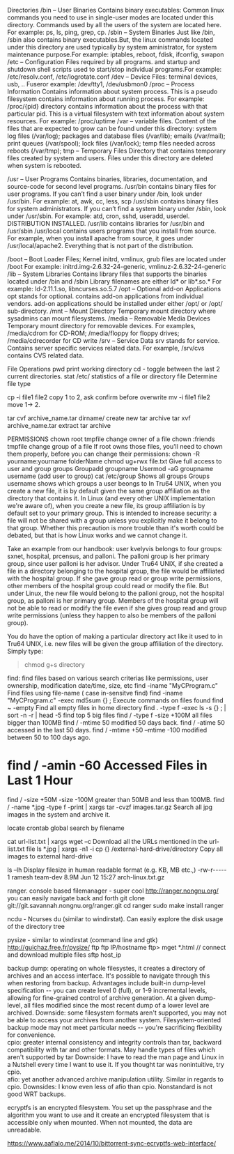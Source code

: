 Directories
/bin – User Binaries Contains binary executables: Common linux commands you need to use in single-user modes are located under this directory. Commands used by all the users of the system are located here. For example: ps, ls, ping, grep, cp.
/sbin – System Binaries Just like /bin, /sbin also contains binary executables.But, the linux commands located under this directory are used typically by system aministrator, for system maintenance purpose.For example: iptables, reboot, fdisk, ifconfig, swapon
/etc – Configuration Files required by all programs. and startup and shutdown shell scripts used to start/stop individual programs.For example: /etc/resolv.conf, /etc/logrotate.conf
/dev – Device Files: terminal devices, usb, .. Fuseror example: /dev/tty1, /dev/usbmon0
/proc – Process Information Contains information about system process. This is a pseudo filesystem contains information about running process. For example: /proc/{pid} directory contains information about the process with that particular pid. This is a virtual filesystem with text information about system resources. For example: /proc/uptime
/var –  variable files. Content of the files that are expected to grow can be found under this directory: system log files (/var/log); packages and database files (/var/lib); emails (/var/mail); print queues (/var/spool); lock files (/var/lock); temp files needed across reboots (/var/tmp);
tmp – Temporary Files Directory that contains temporary files created by system and users. Files under this directory are deleted when system is rebooted.


/usr – User Programs Contains binaries, libraries, documentation, and source-code for second level programs.
/usr/bin contains binary files for user programs. If you can’t find a user binary under /bin, look under /usr/bin. For example: at, awk, cc, less, scp /usr/sbin contains binary files for system administrators. If you can’t find a system binary under /sbin, look under /usr/sbin. For example: atd, cron, sshd, useradd, userdel. DISTRIBUTION INSTALLED.
/usr/lib contains libraries for /usr/bin and /usr/sbin
/usr/local contains users programs that you install from source. For example, when you install apache from source, it goes under /usr/local/apache2. Everything that is not part of the distribution.

/boot – Boot Loader Files; Kernel initrd, vmlinux, grub files are located under /boot For example: initrd.img-2.6.32-24-generic, vmlinuz-2.6.32-24-generic
/lib – System Libraries Contains library files that supports the binaries located under /bin and /sbin Library filenames are either ld* or lib*.so.* For example: ld-2.11.1.so, libncurses.so.5.7
/opt – Optional add-on Applications opt stands for optional. contains add-on applications from individual vendors. add-on applications should be installed under either /opt/ or /opt/ sub-directory.
/mnt – Mount Directory Temporary mount directory where sysadmins can mount filesystems.
/media – Removable Media Devices Temporary mount directory for removable devices. For examples, /media/cdrom for CD-ROM; /media/floppy for floppy drives; /media/cdrecorder for CD write
/srv – Service Data srv stands for service. Contains server specific services related data. For example, /srv/cvs contains CVS related data.



File Operations
pwd                    	print working directory
cd -                     	toggle between the last 2 current directories.
stat /etc/           	statistics of a file or directory
file 			Determine file type

cp -i file1 file2  copy 1 to 2, ask confirm before overwrite
mv -i file1 file2 move 1-> 2.

tar cvf archive_name.tar dirname/           	create new tar archive
tar xvf archive_name.tar                            	extract tar archive


PERMISSIONS
chown root tmpfile 			change owner of a file
chown :friends tmpfile    	change group of a file
If root owns those files, you'll need to chown them properly, before you can change their permissions:
chown -R yourname:yourname folderName
chmod ug+rwx file.txt    Give full access to user and group
groups
Groupadd groupname
Usermod -aG groupname username     (add user to group) 
cat /etc/group 	   Shows all groups
Groups username    shows which groups a user beongs to
 In Tru64 UNIX, when you create a new file, it is by default given the same group affiliation as the directory that contains it. In Linux (and every other UNIX implementation we're aware of), when you create a new file, its group affiliation is by default set to your primary group. This is intended to increase security: a file will not be shared with a group unless you explicitly make it belong to that group. Whether this precaution is more trouble than it's worth could be debated, but that is how Linux works and we cannot change it.

Take an example from our handbook: user kvelyvis belongs to four groups: sxnet, hospital, prcensus, and palloni. The palloni group is her primary group, since user palloni is her advisor. Under Tru64 UNIX, if she created a file in a directory belonging to the hospital group, the file would be affiliated with the hospital group. If she gave group read or group write permissions, other members of the hospital group could read or modify the file. But under Linux, the new file would belong to the palloni group, not the hospital group, as palloni is her primary group. Members of the hospital group will not be able to read or modify the file even if she gives group read and group write permissions (unless they happen to also be members of the palloni group).

You do have the option of making a particular directory act like it used to in Tru64 UNIX, i.e. new files will be given the group affiliation of the directory. Simply type:
> chmod g+s directory



find:  find files based on various search criterias like permissions, user ownership, modification date/time, size, etc
find -iname "MyCProgram.c"     	            	Find files using file-name ( case in-sensitve find)
find -iname "MyCProgram.c" -exec md5sum {} \; Execute commands on files found
find ~ -empty                                               	Find all empty files in home directory
find . -type f -exec ls -s {} \; | sort -n -r | head -5 find top 5 big files
find / -type f -size +100M   all files bigger than 100MB
find / -mtime 50    modified 50 days back.
find / -atime 50  accessed in the last 50 days.
find / -mtime +50 –mtime -100   modified between 50 to 100 days ago.
# find / -amin -60 Accessed Files in Last 1 Hour
find / -size +50M -size -100M  greater than 50MB and less than 100MB.
find / -name *.jpg -type f -print | xargs tar -cvzf images.tar.gz Search all jpg images in the system and archive it.

locate crontab   global search by filename

cat url-list.txt | xargs wget –c Download all the URLs mentioned in the url-list.txt file
ls *.jpg | xargs -n1 -i cp {} /external-hard-drive/directory Copy all images to external hard-drive


 ls –lh  Display filesize in human readable format (e.g. KB, MB etc.,)
-rw-r----- 1 ramesh team-dev 8.9M Jun 12 15:27 arch-linux.txt.gz




ranger. console based filemanager - super cool http://ranger.nongnu.org/
you can easily navigate back and forth
git clone git://git.savannah.nongnu.org/ranger.git
cd ranger
sudo make install
ranger	 	

ncdu - Ncurses du  (similar to windirstat). Can easily explore the disk usage of the directory tree

pysize - similar to windirstat (command line and gtk)
http://guichaz.free.fr/pysize/
ftp
ftp IP/hostname
ftp> mget *.html             	// connect and download multiple files
sftp host_ip 


backup
dump: operating on whole filesystes, it creates a directory of archives and an access 	interface. It's possible to navigate through this when restoring from backup. Advantages include built-in dump-level specification -- you can create level 0 (full), or 1-9 incremental levels, allowing for fine-grained control of archive generation. At a given dump-level, all files modified since the most recent dump of a lower level are archived. Downside: some filesystem formats aren't supported, you may not be able to access your archives from another system. Filesystem-oriented backup mode may not meet particular needs -- you're sacrificing flexibility for convenience. 	
cpio: greater internal consistency and integrity controls than tar, backward compatibility with tar and other formats. May handle types of files which aren't supported by tar Downside: I have to read the man page and Linux in a Nutshell every 	time I want to use it. If you thought tar was nonintuitive, try cpio. 	
afio: yet another advanced archive manipulation utility. Similar in regards to cpio. 	Downsides: I know even less of afio than cpio. Nonstandard is not good WRT backups. 		

ecryptfs is an encrypted filesystem. You set up the passphrase and the algorithm you want to use and it create an encrypted filesystem that is accessible only when mounted. When not mounted, the data are unreadable.

https://www.aaflalo.me/2014/10/bittorrent-sync-ecryptfs-web-interface/
